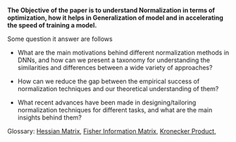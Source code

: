 **The Objective of the paper is to understand Normalization in terms of optimization, how it helps in Generalization of model and in accelerating the speed of training a model.**

Some question it answer are follows

* What are the main motivations behind different normalization methods in DNNs, and how can we present a taxonomy
for understanding the similarities and differences between a wide
variety of approaches?

* How can we reduce the gap between the empirical success
of normalization techniques and our theoretical understanding of
them?

* What recent advances have been made in designing/tailoring
normalization techniques for different tasks, and what are the main
insights behind them?

Glossary: 
[Hessian Matrix](https://en.wikipedia.org/wiki/Hessian_matrix), [Fisher Information Matrix](https://en.wikipedia.org/wiki/Fisher_information), [Kronecker Product](https://en.wikipedia.org/wiki/Kronecker_product), 
